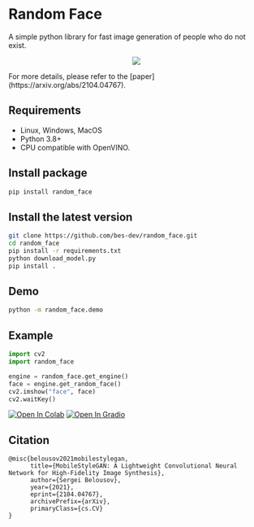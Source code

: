 # Random Face

A simple python library for fast image generation of people who do not exist.

<p align="center">
  <img src="res/faces.jpeg"/>
</p>
For more details, please refer to the [paper](https://arxiv.org/abs/2104.04767).

## Requirements

* Linux, Windows, MacOS
* Python 3.8+
* CPU compatible with OpenVINO.

## Install package

```bash
pip install random_face
```

## Install the latest version

```bash
git clone https://github.com/bes-dev/random_face.git
cd random_face
pip install -r requirements.txt
python download_model.py
pip install .
```

## Demo

```bash
python -m random_face.demo
```

## Example

```python
import cv2
import random_face

engine = random_face.get_engine()
face = engine.get_random_face()
cv2.imshow("face", face)
cv2.waitKey()
```

[![Open In Colab](https://colab.research.google.com/assets/colab-badge.svg)](https://colab.research.google.com/github/ZackPashkin/random_face/blob/master/Generate_faces.ipynb)
[![Open In Gradio](https://raw.githubusercontent.com/gradio-app/gradio/master/gradio/static/img/logo_mini.png)](https://gradio.app/hub/AK391/MobileStyleGAN.pytorch)

## Citation


```
@misc{belousov2021mobilestylegan,
      title={MobileStyleGAN: A Lightweight Convolutional Neural Network for High-Fidelity Image Synthesis},
      author={Sergei Belousov},
      year={2021},
      eprint={2104.04767},
      archivePrefix={arXiv},
      primaryClass={cs.CV}
}
```
